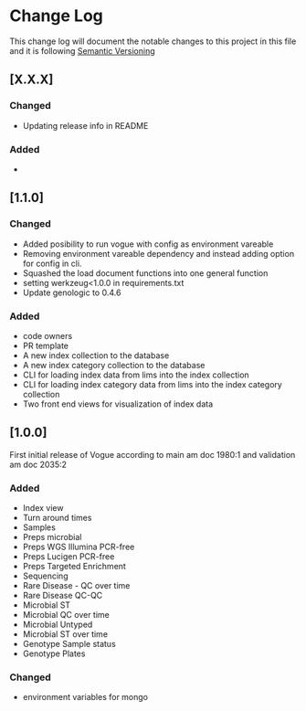 # Change Log

This change log will document the notable changes to this project in this file and it is following [Semantic Versioning](https://semver.org/)


## [X.X.X]

### Changed
- Updating release info in README

### Added
- 


## [1.1.0]

### Changed
- Added posibility to run vogue with config as environment vareable
- Removing environment vareable dependency and instead adding option for config in cli.
- Squashed the load document functions into one general function
- setting werkzeug<1.0.0 in requirements.txt
- Update genologic to 0.4.6

### Added
- code owners
- PR template
- A new index collection to the database
- A new index category collection to the database
- CLI for loading index data from lims into the index collection
- CLI for loading index category data from lims into the index category collection
- Two front end views for visualization of index data

## [1.0.0]
First initial release of Vogue according to main am doc 1980:1 and validation am doc 2035:2 

### Added
- Index view
- Turn around times
- Samples
- Preps microbial
- Preps WGS Illumina PCR-free
- Preps Lucigen PCR-free
- Preps Targeted Enrichment
- Sequencing
- Rare Disease - QC over time
- Rare Disease QC-QC
- Microbial  ST
- Microbial QC over time
- Microbial Untyped
- Microbial ST over time
- Genotype Sample status
- Genotype Plates

### Changed
- environment variables for mongo
